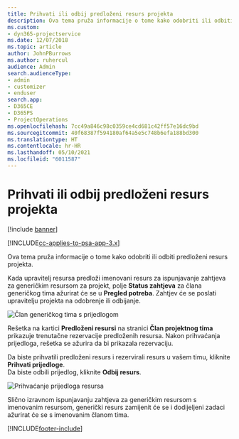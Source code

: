 ```yaml
---
title: Prihvati ili odbij predloženi resurs projekta
description: Ova tema pruža informacije o tome kako odobriti ili odbiti predloženi resurs projekta.
ms.custom:
- dyn365-projectservice
ms.date: 12/07/2018
ms.topic: article
author: JohnPBurrows
ms.author: ruhercul
audience: Admin
search.audienceType:
- admin
- customizer
- enduser
search.app:
- D365CE
- D365PS
- ProjectOperations
ms.openlocfilehash: 7cc49a846c98c0359ce4cd681c42ff57e16dc9bd
ms.sourcegitcommit: 40f68387f594180af64a5e5c748b6efa188bd300
ms.translationtype: HT
ms.contentlocale: hr-HR
ms.lasthandoff: 05/10/2021
ms.locfileid: "6011587"
---
```

# <a name="accept-or-reject-a-proposed-project-resource"></a>Prihvati ili odbij predloženi resurs projekta

[!include [banner](../includes/psa-now-project-operations.md)]

[!INCLUDE[cc-applies-to-psa-app-3.x](../includes/cc-applies-to-psa-app-3x.md)]

Ova tema pruža informacije o tome kako odobriti ili odbiti predloženi resurs projekta.

Kada upravitelj resursa predloži imenovani resurs za ispunjavanje zahtjeva za generičkim resursom za projekt, polje **Status zahtjeva** za člana generičkog tima ažurirat će se u **Pregled potreba**. Zahtjev će se poslati upravitelju projekta na odobrenje ili odbijanje.

![Član generičkog tima s prijedlogom](media/RM-how-to-19.png)

Rešetka na kartici **Predloženi resursi** na stranici **Član projektnog tima** prikazuje trenutačne rezervacije predloženih resursa. Nakon prihvaćanja prijedloga, rešetka se ažurira da bi prikazala rezervaciju. 

Da biste prihvatili predloženi resurs i rezervirali resurs u vašem timu, kliknite **Prihvati prijedloge**.  
Da biste odbili prijedlog, kliknite **Odbij resurs**.

![Prihvaćanje prijedloga resursa](media/RM-how-to-20.png) 

Slično izravnom ispunjavanju zahtjeva za generičkim resursom s imenovanim resursom, generički resurs zamijenit će se i dodijeljeni zadaci ažurirat će se s imenovanim članom tima.


[!INCLUDE[footer-include](../includes/footer-banner.md)]